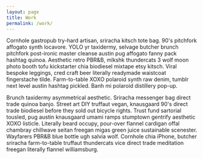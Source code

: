 ```yaml
---
layout: page
title: Work
permalink: /work/
---
```


Cornhole gastropub try-hard artisan, sriracha kitsch tote bag. 90's pitchfork affogato synth locavore. YOLO yr taxidermy, selvage butcher brunch pitchfork post-ironic master cleanse austin pug affogato fanny pack hashtag quinoa. Aesthetic retro PBR&B, mlkshk thundercats 3 wolf moon photo booth tofu kickstarter chia biodiesel mixtape etsy kitsch. Viral bespoke leggings, cred craft beer literally readymade waistcoat fingerstache tilde. Farm-to-table XOXO polaroid synth raw denim, tumblr next level austin hashtag pickled. Banh mi polaroid distillery pop-up.

Brunch taxidermy asymmetrical aesthetic. Sriracha messenger bag direct trade quinoa banjo. Street art DIY truffaut vegan, knausgaard 90's direct trade biodiesel before they sold out bicycle rights. Trust fund sartorial tousled, pug austin knausgaard umami ramps stumptown gentrify aesthetic XOXO listicle. Literally beard occupy, pour-over flannel cardigan offal chambray chillwave seitan freegan migas green juice sustainable scenester. Wayfarers PBR&B blue bottle ugh salvia wolf. Cornhole chia iPhone, butcher sriracha farm-to-table truffaut thundercats vice direct trade meditation freegan literally flannel williamsburg.
